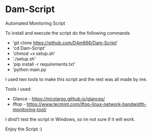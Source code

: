 # Dam-Script
Automated Monitoring Script

To install and execute the script do the following commands 

  - 'git clone https://github.com/D4m666/Dam-Script'
  - 'cd Dam-Script'
  - 'chmod +x setup.sh'
  - './setup.sh'
  - 'pip install -r requirements.txt'
  - 'python main.py
 

I used two tools to make this script and the rest was all made by me.

Tools i used:
  - Glance - https://nicolargo.github.io/glances/ 
  - Iftop - https://www.tecmint.com/iftop-linux-network-bandwidth-monitoring-tool/

I dind't test the script in Windows, so im not sure if it will work.

Enjoy the Script :)
